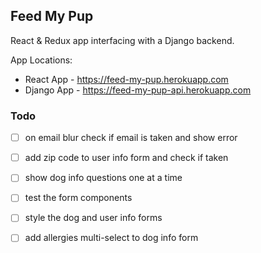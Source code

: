 ## Feed My Pup
React & Redux app interfacing with a Django backend.

App Locations:
- React App - https://feed-my-pup.herokuapp.com
- Django App - https://feed-my-pup-api.herokuapp.com

### Todo
- [ ] on email blur check if email is taken and show error
- [ ] add zip code to user info form and check if taken
- [ ] show dog info questions one at a time
- [ ] test the form components
- [ ] style the dog and user info forms
- [ ] add allergies multi-select to dog info form

